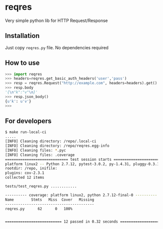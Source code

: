 # reqres

Very simple python lib for HTTP Request/Response

## Installation

Just copy `reqres.py` file. No dependencies required

## How to use

```python
>>> import reqres
>>> headers=reqres.get_basic_auth_headers('user','pass')
>>> resp = reqres.Request("http://example.com", headers=headers).get().send()
>>> resp.body
'{\n"k":"v"\n}'
>>> resp.json_body()
{u'k': u'v'}
>>>
```

## For developers

```sh
$ make run-local-ci
.....
[INFO] Cleaning directory: /repo/.local-ci
[INFO] Cleaning directory: /repo/reqres.egg-info
[INFO] Cleaning files: *.pyc
[INFO] Cleaning files: .coverage
============================= test session starts ==============================
platform linux2 -- Python 2.7.12, pytest-3.0.2, py-1.4.31, pluggy-0.3.1
rootdir: /repo, inifile:
plugins: cov-2.3.1
collected 12 items

tests/test_reqres.py ............

---------- coverage: platform linux2, python 2.7.12-final-0 ----------
Name        Stmts   Miss  Cover   Missing
-----------------------------------------
reqres.py      62      0   100%


========================== 12 passed in 0.32 seconds ===========================
```
